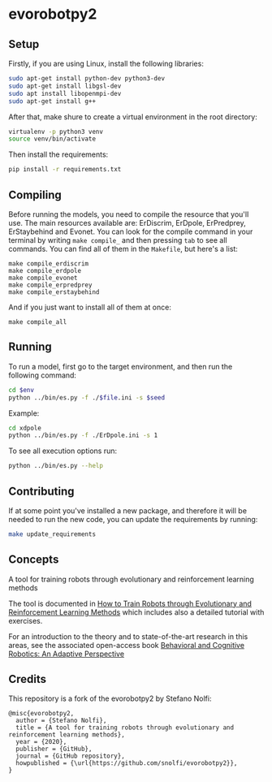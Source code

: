 # evorobotpy2

## Setup

Firstly, if you are using Linux, install the following libraries:
```bash
sudo apt-get install python-dev python3-dev
sudo apt-get install libgsl-dev
sudo apt install libopenmpi-dev
sudo apt-get install g++
```
After that, make shure to create a virtual environment in the root directory:
```bash
virtualenv -p python3 venv
source venv/bin/activate
```
Then install the requirements:
```bash
pip install -r requirements.txt
```

## Compiling

Before running the models, you need to compile the resource that you'll use.
The main resources available are: ErDiscrim, ErDpole, ErPredprey, ErStaybehind and Evonet.
You can look for the compile command in your terminal by writing `make compile_` and then pressing `tab` to see all commands.
You can find all of them in the `Makefile`, but here's a list:
```
make compile_erdiscrim
make compile_erdpole
make compile_evonet
make compile_erpredprey
make compile_erstaybehind
```
And if you just want to install all of them at once:
```
make compile_all
```

## Running

To run a model, first go to the target environment, and then run the following command:
```bash
cd $env
python ../bin/es.py -f ./$file.ini -s $seed
```
Example:
```bash
cd xdpole
python ../bin/es.py -f ./ErDpole.ini -s 1
```
To see all execution options run:
```bash
python ../bin/es.py --help
```

## Contributing

If at some point you've installed a new package, and therefore it will be needed to run the new code, you can update the requirements by running:
```bash
make update_requirements
```

## Concepts

A tool for training robots through evolutionary and reinforcement learning methods

The tool is documented in [How to Train Robots through Evolutionary and Reinforcement Learning Methods](https://bacrobotics.com/Chapter13.html) which includes also a detailed tutorial with exercises.

For an introduction to the theory and to state-of-the-art research in this areas, see the associated open-access book [Behavioral and Cognitive Robotics: An Adaptive Perspective](https://bacrobotics.com)

## Credits

This repository is a fork of the evorobotpy2 by Stefano Nolfi:
```
@misc{evorobotpy2,
  author = {Stefano Nolfi},
  title = {A tool for training robots through evolutionary and reinforcement learning methods},
  year = {2020},
  publisher = {GitHub},
  journal = {GitHub repository},
  howpublished = {\url{https://github.com/snolfi/evorobotpy2}},
}
```
